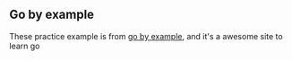 ## Go by example
These practice example is from [go by example](https://gobyexample.com), and it's a awesome site to learn go